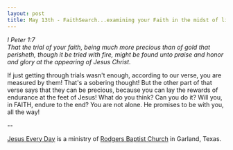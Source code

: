 ```yaml
---
layout: post
title: May 13th - FaithSearch...examining your Faith in the midst of life's
---
```


_I Peter 1:7  
That the trial of your faith, being much more precious than of gold
that perisheth, though it be tried with fire, might be found unto
praise and honor and glory at the appearing of Jesus Christ._

If just getting through trials wasn't enough, according to our
verse, you are measured by them! That's a sobering thought! But the
other part of that verse says that they can be precious, because you
can lay the rewards of endurance at the feet of Jesus! What do you
think? Can you do it? Will you, in FAITH, endure to the end? You are
not alone. He promises to be with you, all the way!

 --

<a href=http://jesuseveryday.net>Jesus Every Day</a> is a ministry of <a href=http://rodgersbaptist.net>Rodgers Baptist Church</a> in Garland, Texas.
